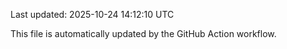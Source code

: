 Last updated: 2025-10-24 14:12:10 UTC

This file is automatically updated by the GitHub Action workflow.
